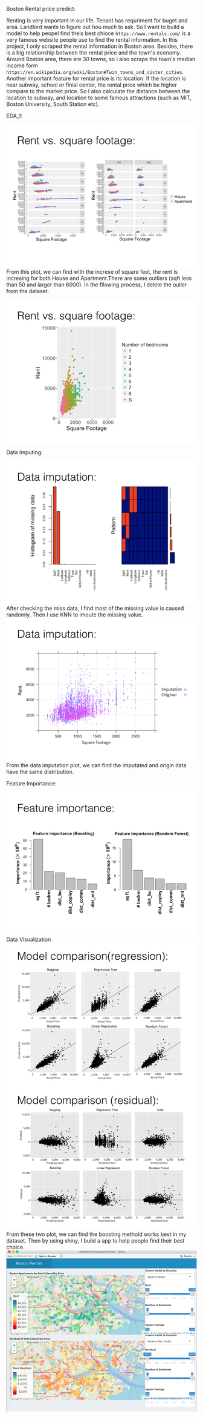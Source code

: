 Boston Rental price predict:

Renting is very important in our life. Tenant has requriment for buget and area. Landlord wants to figure out hou much to ask. So I want to build a model to help peopel find theis best chioce
`https://www.rentals.com/` is  a very famous website people use to find the rental information. In this project, I only scraped the rental information in Boston area. Besides, there is a big relationship between the rental price and the town's economy. Around Boston area, there are 30 towns, so I also scrape the town's median income form `https://en.wikipedia.org/wiki/Boston#Twin_towns_and_sister_cities`. Another important feature for rental price is its location. If the location is near subway, school or finial center, the rental price which be higher compare to the market price. So I also calculate the distance between the location to subway, and location to some famous attractions (such as MIT, Boston University, South Station etc).

EDA_1:

![](https://raw.githubusercontent.com/danwang123/Boston_Rental/master/Image/Boston%20Rental%20Price%20Prediction.003.jpeg)
From this plot, we can find with the increse of square feet, the rent is increaing for both House and Apartment.There are some outliers (sqft less than 50 and larger than 6000). In the fllowing process, I delete the oulier from the dataset.

![](https://raw.githubusercontent.com/danwang123/Boston_Rental/master/Image/Boston%20Rental%20Price%20Prediction.004.jpeg)

Data Imputing:

![](https://raw.githubusercontent.com/danwang123/Boston_Rental/master/Image/Boston%20Rental%20Price%20Prediction.005.jpeg)
After checking the miss data, I find most of the missing value is caused randomly. Then I use KNN to imoute the missing value. 
![](https://raw.githubusercontent.com/danwang123/Boston_Rental/master/Image/Boston%20Rental%20Price%20Prediction.006.jpeg)
From the data imputation plot, we can find the imputated and origin data have the same distribution.

Feature Importance:

![](https://raw.githubusercontent.com/danwang123/Boston_Rental/master/Image/Boston%20Rental%20Price%20Prediction.007.jpeg)
Data Visualization
![](https://raw.githubusercontent.com/danwang123/Boston_Rental/master/Image/Boston%20Rental%20Price%20Prediction.008.jpeg)
![](https://raw.githubusercontent.com/danwang123/Boston_Rental/master/Image/Boston%20Rental%20Price%20Prediction.009.jpeg)
From these two plot, we can find the boosting methold works best in my dataset. Then by using shiny, I build a app to help people find their best choice.
![](https://raw.githubusercontent.com/danwang123/Boston_Rental/master/Image/Screen%20Shot%20.png)
